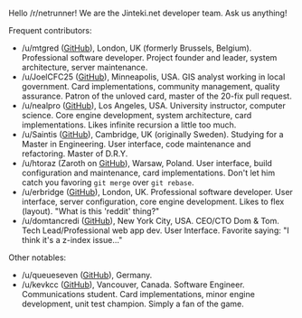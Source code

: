 Hello /r/netrunner! We are the Jinteki.net developer team. Ask us anything!

Frequent contributors:

* /u/mtgred ([GitHub](https://github.com/mtgred/)), London, UK (formerly Brussels, Belgium). Professional software developer. Project founder and leader, system architecture, server maintenance. 
* /u/JoelCFC25 ([GitHub](https://github.com/JoelCFC25)), Minneapolis, USA. GIS analyst working in local government. Card implementations, community management, quality assurance. Patron of the unloved card, master of the 20-fix pull request.
* /u/nealpro ([GitHub](https://github.com/nealterrell)), Los Angeles, USA. University instructor, computer science. Core engine development, system architecture, card implementations. Likes infinite recursion a little too much.
* /u/Saintis ([GitHub](https://github.com/Saintis)), Cambridge, UK (originally Sweden). Studying for a Master in Engineering. User interface, code maintenance and refactoring. Master of D.R.Y. 
* /u/htoraz (Zaroth on [GitHub](https://github.com/zaroth)), Warsaw, Poland. User interface, build configuration and maintenance, card implementations. Don't let him catch you favoring `git merge` over `git rebase`.
* /u/erbridge ([GitHub](https://github.com/erbridge)), London, UK. Professional software developer. User interface, server configuration, core engine development. Likes to flex (layout). "What is  this 'reddit' thing?"
* /u/domtancredi ([GitHub](https://github.com/domtancredi)), New York City, USA. CEO/CTO Dom & Tom. Tech Lead/Professional web app dev. User Interface. Favorite saying: "I think it's a z-index issue..."

Other notables:

* /u/queueseven ([GitHub](https://github.com/queueseven)), Germany.
* /u/kevkcc ([GitHub](https://github.com/kevkcc)), Vancouver, Canada. Software Engineer. Communications student.  Card implementations, minor engine development, unit test champion. Simply a fan of the game.

